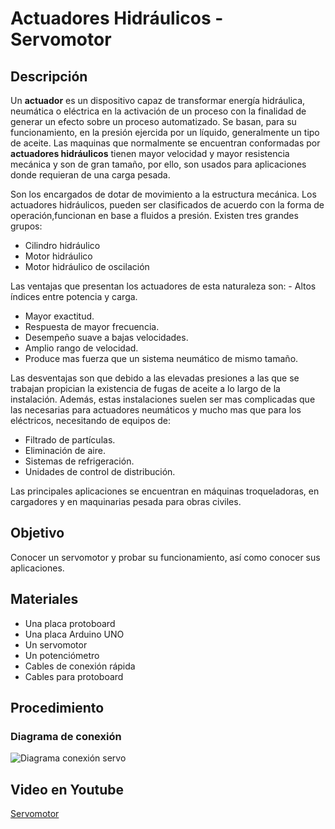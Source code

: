 # Actuadores Hidráulicos - Servomotor

## Descripción
Un **actuador** es un dispositivo capaz de transformar energía hidráulica, neumática o eléctrica en la activación de un proceso con la finalidad de generar un efecto sobre un proceso automatizado. 
Se basan, para su funcionamiento, en la presión ejercida por un líquido, generalmente un tipo de aceite. Las maquinas que normalmente se encuentran conformadas por **actuadores hidráulicos** tienen mayor velocidad y mayor resistencia mecánica y son de gran tamaño, por ello, son usados para aplicaciones donde requieran de una carga pesada. 

Son los encargados de dotar de movimiento a la estructura mecánica.
Los actuadores hidráulicos, pueden ser clasificados de acuerdo con la forma de operación,funcionan en base a fluidos a presión. 
 Existen tres grandes grupos:
 * Cilindro hidráulico
 * Motor hidráulico 
 * Motor hidráulico de oscilación
 
Las ventajas que presentan los actuadores de esta naturaleza son: - Altos índices entre potencia y carga. 
- Mayor exactitud. 
- Respuesta de mayor frecuencia. 
- Desempeño suave a bajas velocidades. 
- Amplio rango de velocidad. 
- Produce mas fuerza que un sistema neumático de mismo tamaño.

Las desventajas son que debido a las elevadas presiones a las que se trabajan propician la existencia de fugas de aceite a lo largo de la instalación. Además, estas instalaciones suelen ser mas complicadas que las necesarias para actuadores neumáticos y mucho mas que para los eléctricos, necesitando de equipos de: 
- Filtrado de partículas. 
- Eliminación de aire.
- Sistemas de refrigeración. 
- Unidades de control de distribución.

Las principales aplicaciones se encuentran en máquinas troqueladoras, en cargadores y en maquinarias pesada para obras civiles.

## Objetivo
Conocer un servomotor y probar su funcionamiento, así como conocer sus aplicaciones.

## Materiales
* Una placa protoboard
* Una placa Arduino UNO
* Un servomotor
* Un potenciómetro
* Cables de conexión rápida
* Cables para protoboard

## Procedimiento
### Diagrama de conexión
![Diagrama conexión servo](https://image.ibb.co/isMibk/Servo.png)

## Video en Youtube
[Servomotor](https://youtu.be/yIjeMSnPfiQ)
